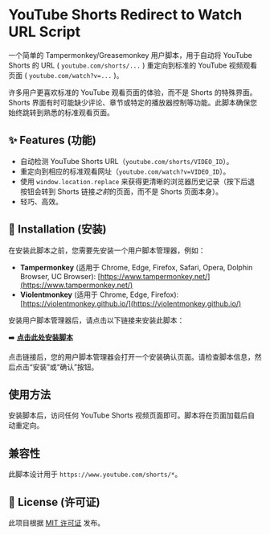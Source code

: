 # YouTube Shorts Redirect to Watch URL Script

一个简单的 Tampermonkey/Greasemonkey 用户脚本，用于自动将 YouTube Shorts 的 URL ( `youtube.com/shorts/...` ) 重定向到标准的 YouTube 视频观看页面 ( `youtube.com/watch?v=...` )。

许多用户更喜欢标准的 YouTube 观看页面的体验，而不是 Shorts 的特殊界面。Shorts 界面有时可能缺少评论、章节或特定的播放器控制等功能。此脚本确保您始终跳转到熟悉的标准观看页面。

## ✨ Features (功能)

*   自动检测 YouTube Shorts URL（`youtube.com/shorts/VIDEO_ID`）。
*   重定向到相应的标准观看网址（`youtube.com/watch?v=VIDEO_ID`）。
*   使用 `window.location.replace` 来获得更清晰的浏览器历史记录（按下后退按钮会转到 Shorts 链接*之前*的页面，而不是 Shorts 页面本身）。
*   轻巧、高效。

## 🚀 Installation (安装)

在安装此脚本之前，您需要先安装一个用户脚本管理器，例如：

*   **Tampermonkey** (适用于 Chrome, Edge, Firefox, Safari, Opera, Dolphin Browser, UC Browser): [https://www.tampermonkey.net/](https://www.tampermonkey.net/)
*   **Violentmonkey** (适用于 Chrome, Edge, Firefox): [https://violentmonkey.github.io/](https://violentmonkey.github.io/)

安装用户脚本管理器后，请点击以下链接来安装此脚本：

➡️ **[点击此处安装脚本](https://raw.githubusercontent.com/GT-not-GD/YouTube-Shorts-Redirect/master/YouTube-Shorts-Redirect.user.js)**

点击链接后，您的用户脚本管理器会打开一个安装确认页面。请检查脚本信息，然后点击“安装”或“确认”按钮。

## 使用方法

安装脚本后，访问任何 YouTube Shorts 视频页面即可。脚本将在页面加载后自动重定向。

## 兼容性

此脚本设计用于 `https://www.youtube.com/shorts/*`。

## 📄 License (许可证)

此项目根据 [MIT 许可证](https://opensource.org/licenses/MIT) 发布。